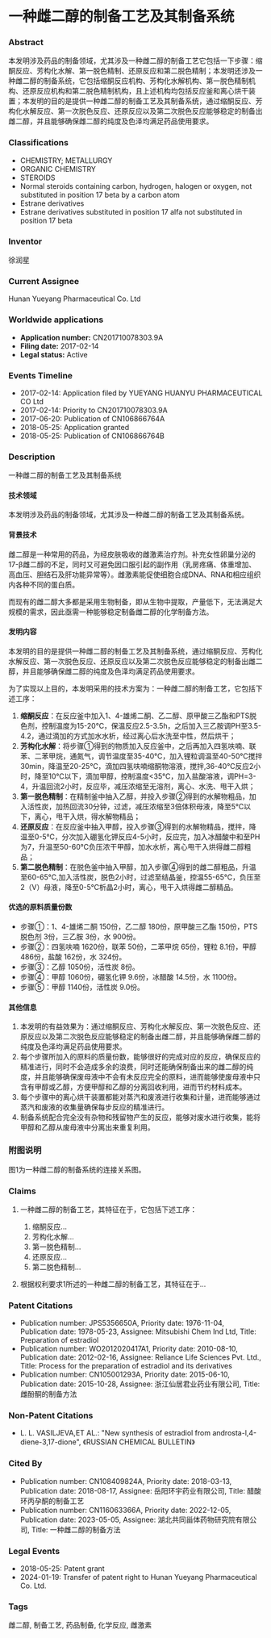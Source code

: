 # 一种雌二醇的制备工艺及其制备系统

### Abstract

本发明涉及药品的制备领域，尤其涉及一种雌二醇的制备工艺它包括一下步骤：缩酮反应、芳构化水解、第一脱色精制、还原反应和第二脱色精制；本发明还涉及一种雌二醇的制备系统，它包括缩酮反应机构、芳构化水解机构、第一脱色精制机构、还原反应机构和第二脱色精制机构，且上述机构均包括反应釜和离心烘干装置；本发明的目的是提供一种雌二醇的制备工艺及其制备系统，通过缩酮反应、芳构化水解反应、第一次脱色反应、还原反应以及第二次脱色反应能够稳定的制备出雌二醇，并且能够确保雌二醇的纯度及色泽均满足药品使用要求。

### Classifications

- CHEMISTRY; METALLURGY
- ORGANIC CHEMISTRY
- STEROIDS
- Normal steroids containing carbon, hydrogen, halogen or oxygen, not substituted in position 17 beta by a carbon atom
- Estrane derivatives
- Estrane derivatives substituted in position 17 alfa not substituted in position 17 beta

### Inventor

徐润星

### Current Assignee

Hunan Yueyang Pharmaceutical Co. Ltd

### Worldwide applications

- **Application number:** CN201710078303.9A
- **Filing date:** 2017-02-14
- **Legal status:** Active

### Events Timeline

- 2017-02-14: Application filed by YUEYANG HUANYU PHARMACEUTICAL CO Ltd
- 2017-02-14: Priority to CN201710078303.9A
- 2017-06-20: Publication of CN106866764A
- 2018-05-25: Application granted
- 2018-05-25: Publication of CN106866764B

### Description

一种雌二醇的制备工艺及其制备系统

#### 技术领域

本发明涉及药品的制备领域，尤其涉及一种雌二醇的制备工艺及其制备系统。

#### 背景技术

雌二醇是一种常用的药品，为经皮肤吸收的雌激素治疗剂。补充女性卵巢分泌的17-β雌二醇的不足，同时又可避免因口服引起的副作用（乳房疼痛、体重增加、高血压、胆结石及肝功能异常等）。雌激素能促使细胞合成DNA、RNA和相应组织内各种不同的蛋白质。

而现有的雌二醇大多都是采用生物制备，即从生物中提取，产量低下，无法满足大规模的需求，因此亟需一种能够稳定制备雌二醇的化学制备方法。

#### 发明内容

本发明的目的是提供一种雌二醇的制备工艺及其制备系统，通过缩酮反应、芳构化水解反应、第一次脱色反应、还原反应以及第二次脱色反应能够稳定的制备出雌二醇，并且能够确保雌二醇的纯度及色泽均满足药品使用要求。

为了实现以上目的，本发明采用的技术方案为：一种雌二醇的制备工艺，它包括下述工序：

1. **缩酮反应**：在反应釜中加入1、4-雄烯二酮、乙二醇、原甲酸三乙酯和PTS脱色剂，控制温度为15-20℃，保温反应2.5-3.5h，之后加入三乙胺调PH至3.5-4.2，通过滴加的方式加水水析，经过离心后水洗至中性，然后烘干；
2. **芳构化水解**：将步骤①得到的物质加入反应釜中，之后再加入四氢呋喃、联苯、二苯甲烷，通氮气，调节温度至35-40℃，加入锂粒调温至40-50℃搅拌30min，降温至20-25℃，滴加四氢呋喃缩酮物溶液，搅拌,36-40℃反应2小时，降至10℃以下，滴加甲醇，控制温度<35℃，加入盐酸溶液，调PH=3-4，升温回流2小时，反应毕，减压浓缩至无溶剂，离心、水洗、甩干入烘；
3. **第一脱色精制**：在精制釜中抽入乙醇，并投入步骤②得到的水解物粗品，加入活性炭，加热回流30分钟，过滤，减压浓缩至3倍体积母液，降至5℃以下，离心，甩干入烘，得水解物精品；
4. **还原反应**：在反应釜中抽入甲醇，投入步骤③得到的水解物精品，搅拌，降温至0-5℃，分次加入硼氢化钾反应4-5小时，反应完，加入冰醋酸中和至PH为7，升温至50-60℃负压浓干甲醇，加水水析，离心甩干入烘得雌二醇粗品；
5. **第二脱色精制**：在脱色釜中抽入甲醇，加入步骤④得到的雌二醇粗品，升温至60-65℃,加入活性炭，脱色2小时，过滤至结晶釜，控温55-65℃，负压至2（V）母液，降至0-5℃析晶2小时，离心，甩干入烘得雌二醇精品。

#### 优选的原料质量份数

- 步骤①：1、4-雄烯二酮 150份，乙二醇 180份，原甲酸三乙酯 150份，PTS脱色剂 3份，三乙胺 3份，水 900份。
- 步骤②：四氢呋喃 1620份，联苯 50份，二苯甲烷 65份，锂粒 8.1份，甲醇 486份，盐酸 162份，水 324份。
- 步骤③：乙醇 1050份，活性炭 8份。
- 步骤④：甲醇 1060份，硼氢化钾 9.6份，冰醋酸 14.5份，水 1100份。
- 步骤⑤：甲醇 1140份，活性炭 9.0份。

#### 其他信息

1. 本发明的有益效果为：通过缩酮反应、芳构化水解反应、第一次脱色反应、还原反应以及第二次脱色反应能够稳定的制备出雌二醇，并且能够确保雌二醇的纯度及色泽均满足药品使用要求。
2. 每个步骤所加入的原料的质量份数，能够很好的完成对应的反应，确保反应的精准进行，同时不会造成多余的浪费，同时还能确保制备出来的雌二醇的纯度，并且能够确保废母液中不会有未反应完全的原料，进而能够使废母液中只含有甲醇或乙醇，方便甲醇和乙醇的分离回收利用，进而节约材料成本。
3. 每个步骤中的离心烘干装置都能对蒸汽和废液进行收集和计量，进而能够通过蒸汽和废液的收集量确保每步反应的精准进行。
4. 制备系统配合完全没有杂物和残留物产生的反应，能够对废水进行收集，能将甲醇和乙醇从废母液中分离出来重复利用。

### 附图说明

图1为一种雌二醇的制备系统的连接关系图。

###  Claims 

1. 一种雌二醇的制备工艺，其特征在于，它包括下述工序：
    1. 缩酮反应...
    2. 芳构化水解...
    3. 第一脱色精制...
    4. 还原反应...
    5. 第二脱色精制...
  
2. 根据权利要求1所述的一种雌二醇的制备工艺，其特征在于...

### Patent Citations

- Publication number: JPS5356650A, Priority date: 1976-11-04, Publication date: 1978-05-23, Assignee: Mitsubishi Chem Ind Ltd, Title: Preparation of estradiol
- Publication number: WO2012020417A1, Priority date: 2010-08-10, Publication date: 2012-02-16, Assignee: Reliance Life Sciences Pvt. Ltd., Title: Process for the preparation of estradiol and its derivatives
- Publication number: CN105001293A, Priority date: 2015-06-10, Publication date: 2015-10-28, Assignee: 浙江仙居君业药业有限公司, Title: 雌酚酮的制备方法

### Non-Patent Citations

- L. L. VASILJEVA,ET AL.: "New synthesis of estradiol from androsta-l,4-diene-3,17-dione", 《RUSSIAN CHEMICAL BULLETIN》

### Cited By

- Publication number: CN108409824A, Priority date: 2018-03-13, Publication date: 2018-08-17, Assignee: 岳阳环宇药业有限公司, Title: 醋酸环丙孕酮的制备工艺
- Publication number: CN116063366A, Priority date: 2022-12-05, Publication date: 2023-05-05, Assignee: 湖北共同甾体药物研究院有限公司, Title: 一种雌二醇的制备方法

### Legal Events

- 2018-05-25: Patent grant
- 2024-01-19: Transfer of patent right to Hunan Yueyang Pharmaceutical Co. Ltd.

### Tags

雌二醇, 制备工艺, 药品制备, 化学反应, 雌激素